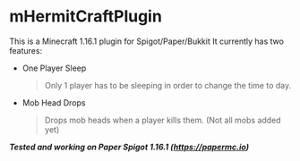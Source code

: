 # mHermitCraftPlugin

This is a Minecraft 1.16.1 plugin for Spigot/Paper/Bukkit
It currently has two features:

- One Player Sleep
  > Only 1 player has to be sleeping in order to change the time to day.

- Mob Head Drops
  > Drops mob heads when a player kills them. (Not all mobs added yet)

***Tested and working on Paper Spigot 1.16.1 (https://papermc.io)***
